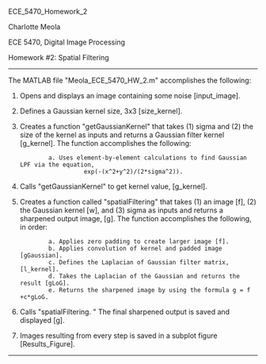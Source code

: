 ECE_5470_Homework_2



Charlotte Meola

ECE 5470, Digital Image Processing 

Homework #2: Spatial Filtering


---------------------------------------------------------------------------------------
The MATLAB file "Meola_ECE_5470_HW_2.m" accomplishes the following:

1.	Opens and displays an image containing some noise [input_image].


2.	Defines a Gaussian kernel size, 3x3 [size_kernel].


3.	Creates a function "getGaussianKernel" that takes (1) sigma and (2) the size of the kernel as inputs and returns a Gaussian filter kernel [g_kernel]. The function accomplishes the following:

                a. Uses element-by-element calculations to find Gaussian LPF via the equation, 
                          exp(-(x^2+y^2)/(2*sigma^2)).


4.	Calls "getGaussianKernel" to get kernel value, [g_kernel].


5.	Creates a function called "spatialFiltering" that takes (1) an image [f], (2) the Gaussian kernel [w], and (3) sigma as inputs and returns a sharpened output image, [g]. 
The function accomplishes the following, in order: 

                a. Applies zero padding to create larger image [f].
                b. Applies convolution of kernel and padded image [gGaussian].
                c. Defines the Laplacian of Gaussian filter matrix, [l_kernel].
                d. Takes the Laplacian of the Gaussian and returns the result [gLoG].
                e. Returns the sharpened image by using the formula g = f +c*gLoG.


6.	Calls "spatialFiltering. " The final sharpened output is saved and displayed [g]. 


7.	Images resulting from every step is saved in a subplot figure [Results_Figure].

--------------------------------------------------------------------------------------
